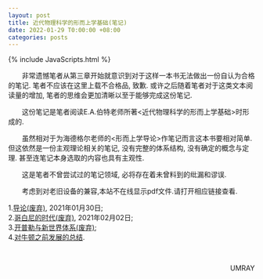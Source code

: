 ```yaml
---
layout: post
title: 近代物理科学的形而上学基础(笔记)
date: 2022-01-29 T0:00:00 +08:00
categories: posts
---
```


{% include JavaScripts.html %}

&emsp;&emsp;非常遗憾笔者从第三章开始就意识到对于这样一本书无法做出一份自认为合格的笔记. 笔者不应该在这里上载不合格品, 致歉. 或许之后随着笔者对于这类文本阅读量的增加, 笔者的思维会更加清晰以至于能够完成这份笔记.  

&emsp;&emsp;这份笔记是笔者阅读E.A.伯特老师所著<近代物理科学的形而上学基础>时形成的.  

&emsp;&emsp;虽然相对于为海德格尔老师的<形而上学导论>作笔记而言这本书要相对简单. 但这依然是一份主观理论相关的笔记, 没有完整的体系结构, 没有确定的概念与定理. 甚至连笔记本身选取的内容也具有主观性.  

&emsp;&emsp;这是笔者不曾尝试过的笔记领域, 必将存在着未曾料到的纰漏和谬误.  

&emsp;&emsp;考虑到对老旧设备的兼容,本站不在线显示pdf文件.请打开相应链接查看.  

1.[导论(废弃)](/include/MFMPS/1.导论.pdf), 2021年01月30日;  
2.[哥白尼的时代(废弃)](/include/MFMPS/2.哥白尼的时代.pdf), 2021年02月02日;  
3.[开普勒与新世界体系(废弃)](/include/MFMPS/3.开普勒与新世界体系.pdf);  
4.[对牛顿之前发展的总结](/include/MFMPS/4.对牛顿之前发展的总结.pdf).    

&emsp;&emsp;
<p align="right">UMRAY</p>
